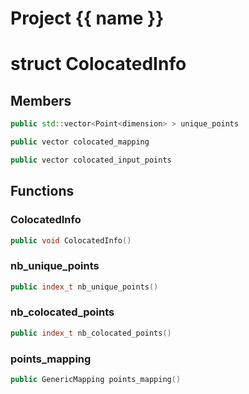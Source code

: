 <script setup>
import {useRoute} from 'vitepress'
const {path} = useRoute()
const tokens = path.split('/')
const words = tokens[2].split('-');
for (let i = 0; i < words.length; i++) {
    words[i] = words[i].charAt(0).toUpperCase() + words[i].slice(1);
    words[i] = words[i].replace('geode', 'Geode')
}
const name = words.join('-');
</script>
# Project {{ name }}

# struct ColocatedInfo


## Members

```cpp
public std::vector<Point<dimension> > unique_points

```

```cpp
public vector colocated_mapping

```

```cpp
public vector colocated_input_points

```



## Functions

### ColocatedInfo

```cpp
public void ColocatedInfo()
```


### nb_unique_points

```cpp
public index_t nb_unique_points()
```


### nb_colocated_points

```cpp
public index_t nb_colocated_points()
```


### points_mapping

```cpp
public GenericMapping points_mapping()
```




